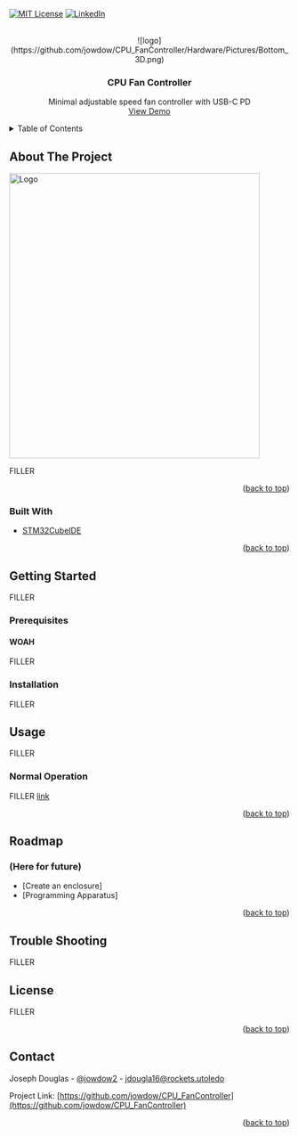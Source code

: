 <div id="top"></div>

<!-- PROJECT SHIELDS -->
<!--
*** I'm using markdown "reference style" links for readability.
*** Reference links are enclosed in brackets [ ] instead of parentheses ( ).
*** See the bottom of this document for the declaration of the reference variables
*** for contributors-url, forks-url, etc. This is an optional, concise syntax you may use.
*** https://www.markdownguide.org/basic-syntax/#reference-style-links
-->
[![MIT License][license-shield]][license-url]
[![LinkedIn][linkedin-shield]][linkedin-url]



<!-- PROJECT LOGO -->
<br />
<div align="center">
    ![logo](https://github.com/jowdow/CPU_FanController/Hardware/Pictures/Bottom_3D.png)

<h3 align="center">CPU Fan Controller</h3>

  <p align="center">
    Minimal adjustable speed fan controller with USB-C PD
    <br />
    <a href="https://youtu.be/27ypUMn-c7k">View Demo</a>
  </p>
</div>



<!-- TABLE OF CONTENTS -->
<details>
  <summary>Table of Contents</summary>
  <ol>
    <li>
      <a href="#about-the-project">About The Project</a>
      <ul>
        <li><a href="#built-with">Built With</a></li>
      </ul>
    </li>
    <li>
      <a href="#getting-started">Getting Started</a>
      <ul>
        <li><a href="#prerequisites">Prerequisites</a></li>
        <li><a href="#installation">Installation</a></li>
      </ul>
    </li>
    <li><a href="#usage">Usage</a></li>
    <li><a href="#roadmap">Roadmap</a></li>
    <li><a href="#license">License</a></li>
    <li><a href="#contact">Contact</a></li>
    <li><a href="#acknowledgments">Acknowledgments</a></li>
  </ol>
</details>



<!-- ABOUT THE PROJECT -->
## About The Project

<img src="" alt="Logo" width="450" height="512">

FILLER


<p align="right">(<a href="#top">back to top</a>)</p>



### Built With

* [STM32CubeIDE](https://www.python.org/)



<p align="right">(<a href="#top">back to top</a>)</p>



<!-- GETTING STARTED -->
## Getting Started

FILLER


### Prerequisites

#### WOAH
FILLER


### Installation

FILLER


<!-- USAGE EXAMPLES -->
## Usage

<!--Use this space to show useful examples of how a project can be used. Additional screenshots, code examples and demos work well in this space. You may also link to more resources. -->

FILLER 

### Normal Operation

FILLER [link](https://youtu.be/27ypUMn-c7k) 


<p align="right">(<a href="#top">back to top</a>)</p>



<!-- ROADMAP -->
## Roadmap
### (Here for future)

- [Create an enclosure]
- [Programming Apparatus] 


<p align="right">(<a href="#top">back to top</a>)</p>

<!-- Troublt Shooting -->
## Trouble Shooting
FILLER

<!-- LICENSE -->
## License
 FILLER

<p align="right">(<a href="#top">back to top</a>)</p>



<!-- CONTACT -->
## Contact

Joseph Douglas - [@jowdow2](https://twitter.com/jowdow2) - jdougla16@rockets.utoledo

Project Link: [https://github.com/jowdow/CPU_FanController](https://github.com/jowdow/CPU_FanController)


<p align="right">(<a href="#top">back to top</a>)</p>



<!-- MARKDOWN LINKS & IMAGES -->
<!-- All of these need to be updated -->
<!-- https://www.markdownguide.org/basic-syntax/#reference-style-links -->

[license-shield]: https://img.shields.io/github/license/jowdow/DeliveryArmCapstone.svg?style=for-the-badge
[license-url]: https://github.com/jowdow/DeliveryArmCapstone/blob/master/LICENSE.txt
[linkedin-shield]: https://img.shields.io/badge/-linkedin-black.svg?style=for-the-badge&logo=linkedin&colorB=555
[linkedin-url]: https://www.linkedin.com/in/joseph-douglas937/
